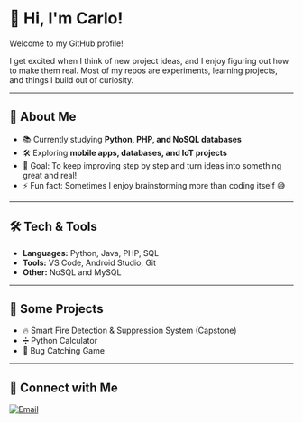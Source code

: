 # 👋 Hi, I'm Carlo!

Welcome to my GitHub profile!  

I get excited when I think of new project ideas, and I enjoy figuring out how to make them real. Most of my repos are experiments, learning projects, and things I build out of curiosity.

---

## 🌱 About Me
- 📚 Currently studying **Python, PHP, and NoSQL databases**  
- 🛠 Exploring **mobile apps, databases, and IoT projects**  
- 🎯 Goal: To keep improving step by step and turn ideas into something great and real! 
- ⚡ Fun fact: Sometimes I enjoy brainstorming more than coding itself 😅  

---

## 🛠 Tech & Tools
- **Languages:** Python, Java, PHP, SQL  
- **Tools:** VS Code, Android Studio, Git  
- **Other:** NoSQL and MySQL  

---


## 🚀 Some Projects
- 🔥 Smart Fire Detection & Suppression System (Capstone)  
- ➗ Python Calculator  
- 🐛 Bug Catching Game  

---

## 🤝 Connect with Me
[![Email](https://img.shields.io/badge/Email-red?style=flat&logo=gmail&logoColor=white)](mailto:your@email.com)  
